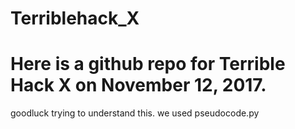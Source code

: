 # Terriblehack_X

# Here is a github repo for Terrible Hack X on November 12, 2017.
goodluck trying to understand this.
we used pseudocode.py
